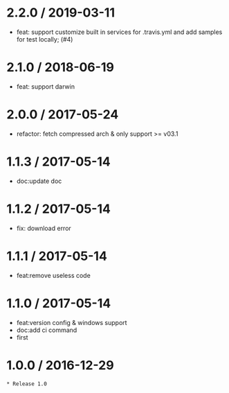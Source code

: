 
2.2.0 / 2019-03-11
==================

  * feat: support customize built in services for .travis.yml and add samples for test locally;  (#4)

2.1.0 / 2018-06-19
==================

  * feat: support darwin

2.0.0 / 2017-05-24
==================

  * refactor: fetch compressed arch & only support >= v03.1

1.1.3 / 2017-05-14
==================

  * doc:update doc

1.1.2 / 2017-05-14
==================

  * fix: download error

1.1.1 / 2017-05-14
==================

  * feat:remove useless code

1.1.0 / 2017-05-14
==================

  * feat:version config & windows support
  * doc:add ci command
  * first

1.0.0 / 2016-12-29
==================

    * Release 1.0

